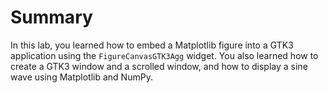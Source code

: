 # Summary

In this lab, you learned how to embed a Matplotlib figure into a GTK3 application using the `FigureCanvasGTK3Agg` widget. You also learned how to create a GTK3 window and a scrolled window, and how to display a sine wave using Matplotlib and NumPy.
